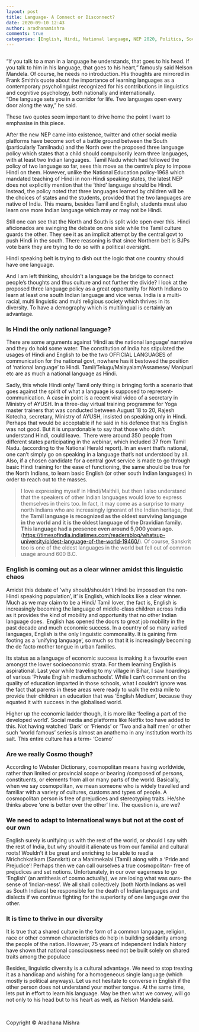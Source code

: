 ```yaml
---
layout: post
title: Language- A Connect or Disconnect?
date: 2020-09-10 12:43
author: aradhanamishra
comments: true
categories: [English, Hindi, National language, NEP 2020, Politics, Social, Tamil]
---
```

<p><!-- wp:image {"align":"center","id":1318,"sizeSlug":"large"} --></p>
<figure><img src="http://www.aradhanamishra.com/wp-content/uploads/2020/09/Languages-of-India.jpg" alt="" /></figure>
<p><!-- /wp:image --><!-- wp:paragraph --></p>
<p>“If you talk to a man in a language he understands, that goes to his head. If you talk to him in his language, that goes to his heart,” famously said Nelson Mandela. Of course, he needs no introduction. His thoughts are mirrored in Frank Smith’s quote about the importance of learning languages as a contemporary psycholinguist recognized for his contributions in linguistics and cognitive psychology, both nationally and internationally. “One language sets you in a corridor for life. Two languages open every door along the way,” he said.  </p>
<p><!-- /wp:paragraph --><!-- wp:paragraph --></p>
<p>These two quotes seem important to drive home the point I want to emphasise in this piece.</p>
<p><!-- /wp:paragraph --><!-- wp:paragraph --></p>
<p>After the new NEP came into existence, twitter and other social media platforms have become sort of a battle ground between the South (particularly Tamilnadu) and the North over the proposed three language policy which states that a child should compulsorily learn three languages, with at least two Indian languages.  Tamil Nadu which had followed the policy of two language so far, sees this move as the centre’s ploy to impose Hindi on them. However, unlike the National Education policy-1968 which mandated teaching of Hindi in non-Hindi speaking states, the latest NEP does not explicitly mention that the ‘third’ language should be Hindi. Instead, the policy noted that three languages learned by children will be the choices of states and the students, provided that the two languages are native of India. This means, besides Tamil and English, students must also learn one more Indian language which may or may not be Hindi.  </p>
<p><!-- /wp:paragraph --><!-- wp:paragraph --></p>
<p>Still one can see that the North and South is split wide open over this. Hindi aficionados are swinging the debate on one side while the Tamil culture guards the other. They see it as an implicit attempt by the central govt to push Hindi in the south. There reasoning is that since Northern belt is BJPs vote bank they are trying to do so with a political oversight.</p>
<p><!-- /wp:paragraph --><!-- wp:paragraph --></p>
<p>Hindi speaking belt is trying to dish out the logic that one country should have one language.</p>
<p><!-- /wp:paragraph --><!-- wp:paragraph --></p>
<p>And I am left thinking, shouldn’t a language be the bridge to connect people’s thoughts and thus culture and not further the divide? I look at the proposed three language policy as a great opportunity for North Indians to learn at least one south Indian language and vice versa. India is a multi-racial, multi linguistic and multi religious society which thrives in its diversity. To have a demography which is multilingual is certainly an advantage.</p>
<p><!-- /wp:paragraph --><!-- wp:paragraph --></p>
<h3>Is Hindi the only national language?</h3>
<p><!-- /wp:paragraph --><!-- wp:paragraph --></p>
<p>There are some arguments against ‘Hindi as the national language’ narrative and they do hold some water. The constitution of India has stipulated the usages of Hindi and English to be the two OFFICIAL LANGUAGES of communication for the national govt, nowhere has it bestowed the position of ‘national language’ to Hindi. Tamil/Telugu/Malayalam/Assamese/ Manipuri etc are as much a national language as Hindi.</p>
<p><!-- /wp:paragraph --><!-- wp:paragraph --></p>
<p>Sadly, this whole Hindi only/ Tamil only thing is bringing forth a scenario that goes against the spirit of what a language is supposed to represent- communication. A case in point is a recent viral video of a secretary in Ministry of AYUSH. In a three-day virtual training programme for Yoga master trainers that was conducted between August 18 to 20, Rajesh Kotecha, secretary, Ministry of AYUSH, insisted on speaking only in Hindi. Perhaps that would be acceptable if he said in his defence that his English was not good. But it is unpardonable to say that those who didn’t understand Hindi, could leave.  There were around 350 people from different states participating in the webinar, which included 37 from Tamil Nadu. (according to the National Herald report). In an event that’s national, one can’t simply go on speaking in a language that’s not understood by all. Also, if a chosen candidate for a central govt service is made to go through basic Hindi training for the ease of functioning, the same should be true for the North Indians, to learn basic English (or other south Indian languages) in order to reach out to the masses.</p>
<p><!-- /wp:paragraph --><!-- wp:paragraph --></p>
<blockquote>
<p>I love expressing myself in Hindi/Maithili, but then I also understand that the speakers of other Indian languages would love to express themselves in theirs too. In fact, it may come as a surprise to many north Indians who are increasingly ignorant of the Indian heritage, that the <strong>Tamil language is recognized as the oldest surviving language in the world and it is the oldest language of the Dravidian family. This language had a presence even around 5,000 years ago. </strong>(<a style="color: #000000;" href="https://timesofindia.indiatimes.com/readersblog/whatsup-university/oldest-language-of-the-world-19460/">https://timesofindia.indiatimes.com/readersblog/whatsup-university/oldest-language-of-the-world-19460/</a>). Of course, Sanskrit too is one of the oldest languages in the world but fell out of common usage around 600 B.C.</p>
</blockquote>
<p><!-- /wp:paragraph --><!-- wp:paragraph --></p>
<h3>English is coming out as a clear winner amidst this linguistic chaos</h3>
<p><!-- /wp:paragraph --><!-- wp:paragraph --></p>
<p>Amidst this debate of ‘why should/shouldn’t Hindi be imposed on the non-Hindi speaking population’, it’ is English, which looks like a clear winner. Much as we may claim to be a Hindi/ Tamil lover, the fact is, English is increasingly becoming the language of middle-class children across India as it provides the kind of mobility and opportunity that no other Indian language does.  English has opened the doors to great job mobility in the past decade and much economic success. In a country of so many varied languages, English is the only linguistic commonality. It is gaining firm footing as a ‘unifying language’, so much so that it is increasingly becoming the de facto mother tongue in urban families.</p>
<p><!-- /wp:paragraph --><!-- wp:paragraph --></p>
<p>Its status as a language of economic success is making it a favourite even amongst the lower socioeconomic strata. For them learning English is aspirational. Last year while traveling to my village in Bihar, I saw hoardings of various ‘Private English medium schools’. While I can’t comment on the quality of education imparted in those schools, what I couldn’t ignore was the fact that parents in these areas were ready to walk the extra mile to provide their children an education that was ‘English Medium’, because they equated it with success in the globalised world.</p>
<p><!-- /wp:paragraph --><!-- wp:paragraph --></p>
<p>Higher up the economic ladder though, it is more like ‘feeling a part of the developed world’. Social media and platforms like Netflix too have added to this. Not having watched ‘Dark’ or ‘Friends’ or ‘Two and a half men’ or other such ‘world famous’ series is almost an anathema in any institution worth its salt. This entire culture has a term- ‘Cosmo’</p>
<p><!-- /wp:paragraph --><!-- wp:paragraph --></p>
<h3>Are we really Cosmo though?</h3>
<p><!-- /wp:paragraph --><!-- wp:paragraph --></p>
<p>According to Webster Dictionary, cosmopolitan means having worldwide, rather than limited or provincial scope or bearing /composed of persons, constituents, or elements from all or many parts of the world. Basically, when we say cosmopolitan, we mean someone who is widely travelled and familiar with a variety of cultures, customs and types of people. A cosmopolitan person is free of prejudices and stereotyping traits. He/she thinks above ‘one is better over the other’ line. The question is, are we?</p>
<p><!-- /wp:paragraph --><!-- wp:paragraph --></p>
<h3>We need to adapt to International ways but not at the cost of our own</h3>
<p><!-- /wp:paragraph --><!-- wp:paragraph --></p>
<p>English surely is unifying us with the rest of the world, or should I say with the rest of India, but why should it alienate us from our familial and cultural roots! Wouldn’t it be great and enriching to be able to read a Mrichchkatikam (Sanskrit) or a Manimekalai (Tamil) along with a ‘Pride and Prejudice’! Perhaps then we can call ourselves a true cosmopolitan- free of prejudices and set notions. Unfortunately, in our over eagerness to go ‘English’ (an antithesis of cosmo actually), we are losing what was ours- the sense of ‘Indian-ness’. We all shall collectively (both North Indians as well as South Indians) be responsible for the death of Indian languages and dialects if we continue fighting for the superiority of one language over the other.</p>
<p><!-- /wp:paragraph --><!-- wp:paragraph --></p>
<h3>It is time to thrive in our diversity</h3>
<p><!-- /wp:paragraph --><!-- wp:paragraph --></p>
<p>It is true that a shared culture in the form of a common language, religion, race or other common characteristics do help in building solidarity among the people of the nation. However, 75 years of independent India’s history have shown that national consciousness need not be built solely on shared traits among the populace</p>
<p><!-- /wp:paragraph --><!-- wp:paragraph --></p>
<p>Besides, linguistic diversity is a cultural advantage. We need to stop treating it as a handicap and wishing for a homogeneous single language (which mostly is political anyways). Let us not hesitate to converse in English if the other person does not understand your mother tongue. At the same time, lets put in effort to learn his language. May be then what we convey, will go not only to his head but to his heart as well, as Nelson Mandela said.</p>
<p> </p>
<p><!-- /wp:paragraph --><!-- wp:paragraph --></p>
<p>Copyright © Aradhana Mishra</p>
<p><!-- /wp:paragraph --></p>
